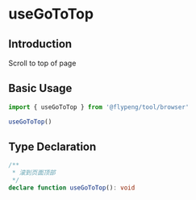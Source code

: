 # useGoToTop

## Introduction

Scroll to top of page

## Basic Usage

```ts
import { useGoToTop } from '@flypeng/tool/browser'

useGoToTop()
```

## Type Declaration

```ts
/**
 * 滚到页面顶部
 */
declare function useGoToTop(): void
```
